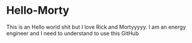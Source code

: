 # Hello-Morty
This is an Hello world shit but I love Rick and Mortyyyyy.
I am an energy engineer and I need to understand to use this GitHub

